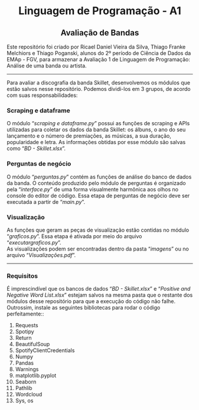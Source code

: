 <h1 align="center">Linguagem de Programação - A1</h1>
<h2 align="center">Avaliação de Bandas</h2>
<p>
Este repositório foi criado por Ricael Daniel Vieira da Silva, Thiago Franke Melchiors e Thiago Poganski, alunos do 2º período de Ciência de Dados da EMAp - FGV, para armazenar a Avaliação 1 de Linguagem de Programação: Análise de uma banda ou artista.
<hr>
Para avaliar a discografia da banda Skillet, desenvolvemos os módulos que estão salvos nesse repositório. Podemos dividi-los em 3 grupos, de acordo com suas responsabilidades:
</p>

<h3>Scraping e dataframe</h3>
<p>
O módulo “<i>scraping e dataframe.py</i>” possui as funções de scraping e APIs utilizadas para coletar os dados da banda Skillet: os álbuns, o ano do seu lançamento e o número de premiações, as músicas, a sua duração, popularidade e letra. As informações obtidas por esse módulo são salvas como “<i>BD - Skillet.xlsx</i>”.
</p>

<h3>Perguntas de negócio</h3>
<p>
O módulo “<i>perguntas.py</i>” contém as funções de análise do banco de dados da banda. O conteúdo produzido pelo módulo de perguntas é organizado pela “<i>interface.py</i>” de uma forma visualmente harmônica aos olhos no console do editor de código. Essa etapa de perguntas de negócio deve ser executada a partir de “<i>main.py</i>”.
</p>

<h3>Visualização</h3>
<p>
As funções que geram as peças de visualização estão contidas no módulo “<i>graficos.py</i>”. Essa etapa é ativada por meio do arquivo “<i>executargraficos.py</i>”.
<br>
As visualizações podem ser encontradas dentro da pasta “<i>imagens</i>” ou no arquivo “<i>Visualizações.pdf</i>”.
</p>
<hr>

<h3>Requisitos</h3>
<p>
É imprescindível que os bancos de dados “<i>BD - Skillet.xlsx</i>” e “<i>Positive and Negative Word List.xlsx</i>” estejam salvos na mesma pasta que o restante dos módulos desse repositório para que a execução do código não falhe. Outrossim, instale as seguintes bibliotecas para rodar o código perfeitamente::
</p>
<ol>
<li>Requests</li>
<li>Spotipy</li>
<li>Return</li>
<li>BeautifulSoup</li>
<li>SpotifyClientCredentials</li>
<li>Numpy</li>
<li>Pandas</li>
<li>Warnings</li>
<li>matplotlib.pyplot</li>
<li>Seaborn</li>
<li>Pathlib</li>
<li>Wordcloud</li>
<li>Sys, os</li>
</ol>
